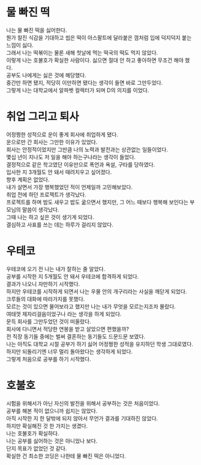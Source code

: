 # 물 빠진 떡

나는 물 빠진 떡을 싫어한다.  
뭔가 찰진 식감을 기대하고 씹은 떡이 아스팔트에 달라붙은 껌처럼 입에 덕지덕지 붙는 느낌이 싫다.  
그래서 나는 떡볶이는 물론 새해 첫날에 먹는 떡국의 떡도 먹지 않았다.  
이렇게 나는 호불호가 확실한 사람이다. 싫으면 절대 안 하고 좋아하면 무조건 해야 했다.  
공부도 나에게는 싫은 것에 해당했다.  
중간만 하면 됐지, 적당히 이만하면 됐다는 생각이 들면 바로 그만두었다.  
그렇게 나는 대학교에서 알파벳 컬렉터가 되며 D의 의지를 이었다.  

# 취업 그리고 퇴사
어정쩡한 성적으로 운이 좋게 회사에 취업하게 됐다.  
운으로만 간 회사는 그만한 이유가 있었다.  
회사는 안정적이었지만 그만큼 나의 노력과 발전과는 상관없는 일들이었다.  
몇십 년이 지나도 저 일을 해야 하는구나라는 생각이 들었다.  
결정적으로 같은 학고였단 이유만으로 폭언과 욕설, 구타를 당하였다.  
입사한 지 3개월도 안 돼서 때려치우고 싶어졌다.  
향후 계획은 없었다.  
내가 살면서 가장 행복했었던 적이 언제일까 고민해보았다.  
취업 전에 하던 프로젝트가 생각났다.  
프로젝트를 하며 밤도 새우고 밥도 굶으면서 했지만, 그 어느 때보다 행복해 보인다는 부모님의 말씀이 생각났다.  
그때 나는 하고 싶은 것이 생기게 되었다.  
결심하고 사표를 쓰는 데는 하루가 걸리지 않았다.


# 우테코

우테코에 오기 전 나는 내가 잘하는 줄 알았다.  
공부를 시작한 지 5개월도 안 돼서 우테코에 합격하게 되었다.  
결과가 나오니 자만하기 시작했다.  
하지만 우테코를 시작하게 되면서 나는 우물 안의 개구리라는 사실을 깨닫게 되었다.  
크루들의 대화에 따라가지를 못했다.  
모르는 것이 있으면 물어보라고 했지만 나는 내가 무엇을 모르는지조차 몰랐다.  
여태껏 제자리걸음이었구나 라는 생각을 하게 되었다.  
문득 회사를 그만두었던 것이 떠올랐다.  
회사에 다니면서 적당한 연봉을 받고 살았으면 편했을까?  
전 직장 동기들 중에는 벌써 결혼하는 동기들도 드문드문 보였다.  
나는 아직도 대학교 시절 공부가 하기 싫어 어정쩡한 성적을 유지하던 학생 그대로였다.  
하지만 되돌리기엔 너무 멀리 돌아왔다는 생각하게 되었다.  
그렇게 처음으로 공부를 하기 시작했다.  

# 호불호
시험을 위해서가 아닌 자신의 발전을 위해서 공부하는 것은 처음이었다.  
공부를 해본 적이 없으니까 쉽지는 않았다.   
아직 시작한 지 한 달밖에 되지 않아서 무언가 결과를 기대하진 않았다.  
하지만 확실해진 것 한 가지는 생겼다.  
나는 호불호가 확실하다.  
나는 공부를 싫어하는 것은 아니었나 보다.  
단지 목표가 없었던 것 같다.  
확실한 건 최소한 코딩은 나한테 물 빠진 떡은 아니었다.

